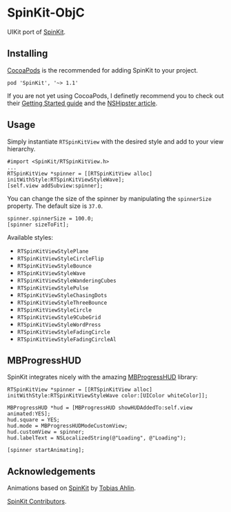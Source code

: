 SpinKit-ObjC
============

UIKit port of [SpinKit](https://github.com/tobiasahlin/SpinKit).

Installing
----------

[CocoaPods](http://cocoapods.org/) is the recommended for adding SpinKit to your project.

    pod 'SpinKit', '~> 1.1'

If you are not yet using CocoaPods, I definetly recommend you to check out their [Getting Started guide](http://guides.cocoapods.org/using/getting-started.html) and the [NSHipster article](http://nshipster.com/cocoapods/).

Usage
-----

Simply instantiate `RTSpinKitView` with the desired style and add to your view hierarchy.

    #import <SpinKit/RTSpinKitView.h>
    ...
    RTSpinKitView *spinner = [[RTSpinKitView alloc] initWithStyle:RTSpinKitViewStyleWave];
    [self.view addSubview:spinner];

You can change the size of the spinner by manipulating the `spinnerSize` property. The default size is `37.0`.

    spinner.spinnerSize = 100.0;
    [spinner sizeToFit];

Available styles:

* `RTSpinKitViewStylePlane`
* `RTSpinKitViewStyleCircleFlip`
* `RTSpinKitViewStyleBounce`
* `RTSpinKitViewStyleWave`
* `RTSpinKitViewStyleWanderingCubes`
* `RTSpinKitViewStylePulse`
* `RTSpinKitViewStyleChasingDots`
* `RTSpinKitViewStyleThreeBounce`
* `RTSpinKitViewStyleCircle`
* `RTSpinKitViewStyle9CubeGrid`
* `RTSpinKitViewStyleWordPress`
* `RTSpinKitViewStyleFadingCircle`
* `RTSpinKitViewStyleFadingCircleAl`

MBProgressHUD
-------------

SpinKit integrates nicely with the amazing [MBProgressHUD](https://github.com/jdg/MBProgressHUD) library:

    RTSpinKitView *spinner = [[RTSpinKitView alloc] initWithStyle:RTSpinKitViewStyleWave color:[UIColor whiteColor]];

    MBProgressHUD *hud = [MBProgressHUD showHUDAddedTo:self.view animated:YES];
    hud.square = YES;
    hud.mode = MBProgressHUDModeCustomView;
    hud.customView = spinner;
    hud.labelText = NSLocalizedString(@"Loading", @"Loading");

    [spinner startAnimating];

Acknowledgements
----------------

Animations based on [SpinKit](https://github.com/tobiasahlin/SpinKit) by [Tobias Ahlin](https://github.com/tobiasahlin).

[SpinKit Contributors](https://github.com/raymondjavaxx/SpinKit-ObjC/graphs/contributors).
